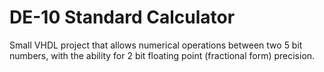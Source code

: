 # DE-10 Standard Calculator

Small VHDL project that allows numerical operations between two 5 bit numbers, with the ability for 2 bit floating point (fractional form) precision.
